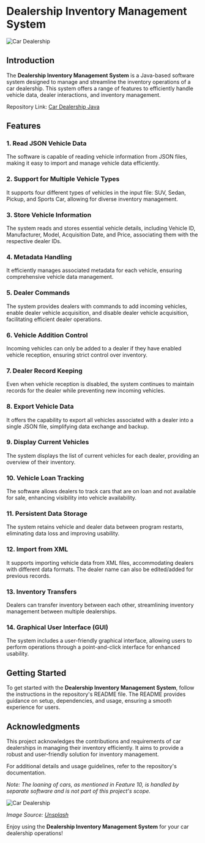 # Dealership Inventory Management System

![Car Dealership](https://github.com/Guacamoley/Car-Dealership-Java/raw/main/dealership.jpg)

## Introduction

The **Dealership Inventory Management System** is a Java-based software system designed to manage and streamline the inventory operations of a car dealership. This system offers a range of features to efficiently handle vehicle data, dealer interactions, and inventory management.

Repository Link: [Car Dealership Java](https://github.com/Guacamoley/Car-Dealership-Java)

## Features

### 1. Read JSON Vehicle Data

The software is capable of reading vehicle information from JSON files, making it easy to import and manage vehicle data efficiently.

### 2. Support for Multiple Vehicle Types

It supports four different types of vehicles in the input file: SUV, Sedan, Pickup, and Sports Car, allowing for diverse inventory management.

### 3. Store Vehicle Information

The system reads and stores essential vehicle details, including Vehicle ID, Manufacturer, Model, Acquisition Date, and Price, associating them with the respective dealer IDs.

### 4. Metadata Handling

It efficiently manages associated metadata for each vehicle, ensuring comprehensive vehicle data management.

### 5. Dealer Commands

The system provides dealers with commands to add incoming vehicles, enable dealer vehicle acquisition, and disable dealer vehicle acquisition, facilitating efficient dealer operations.

### 6. Vehicle Addition Control

Incoming vehicles can only be added to a dealer if they have enabled vehicle reception, ensuring strict control over inventory.

### 7. Dealer Record Keeping

Even when vehicle reception is disabled, the system continues to maintain records for the dealer while preventing new incoming vehicles.

### 8. Export Vehicle Data

It offers the capability to export all vehicles associated with a dealer into a single JSON file, simplifying data exchange and backup.

### 9. Display Current Vehicles

The system displays the list of current vehicles for each dealer, providing an overview of their inventory.

### 10. Vehicle Loan Tracking

The software allows dealers to track cars that are on loan and not available for sale, enhancing visibility into vehicle availability.

### 11. Persistent Data Storage

The system retains vehicle and dealer data between program restarts, eliminating data loss and improving usability.

### 12. Import from XML

It supports importing vehicle data from XML files, accommodating dealers with different data formats. The dealer name can also be edited/added for previous records.

### 13. Inventory Transfers

Dealers can transfer inventory between each other, streamlining inventory management between multiple dealerships.

### 14. Graphical User Interface (GUI)

The system includes a user-friendly graphical interface, allowing users to perform operations through a point-and-click interface for enhanced usability.

## Getting Started

To get started with the **Dealership Inventory Management System**, follow the instructions in the repository's README file. The README provides guidance on setup, dependencies, and usage, ensuring a smooth experience for users.

## Acknowledgments

This project acknowledges the contributions and requirements of car dealerships in managing their inventory efficiently. It aims to provide a robust and user-friendly solution for inventory management.

For additional details and usage guidelines, refer to the repository's documentation.

*Note: The loaning of cars, as mentioned in Feature 10, is handled by separate software and is not part of this project's scope.*

![Car Dealership](https://github.com/Guacamoley/Car-Dealership-Java/raw/main/dealership.jpg)

*Image Source: [Unsplash](https://unsplash.com/photos/P0IvTlcl_s0)*

Enjoy using the **Dealership Inventory Management System** for your car dealership operations!
